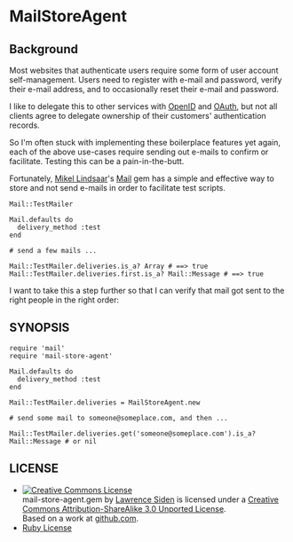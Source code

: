 # MailStoreAgent

## Background

Most websites that authenticate users require some form of user account self-management.
Users need to register with e-mail and password, verify their e-mail address,
and to occasionally reset their e-mail and password.

I like to delegate this to other services with [OpenID](http://en.wikipedia.org/wiki/OpenID)
 and [OAuth](http://en.wikipedia.org/wiki/Oauth),
but not all clients agree to delegate ownership of their customers' authentication records.

So I'm often stuck with implementing these boilerplace features yet again,
each of the above use-cases require sending out e-mails to confirm or facilitate.
Testing this can be a pain-in-the-butt.

Fortunately, [Mikel Lindsaar](https://github.com/mikel)'s
[Mail](https://github.com/mikel/mail) gem
has a simple and effective way to store and not send e-mails in order to facilitate test scripts.

    Mail::TestMailer

    Mail.defaults do
      delivery_method :test
    end

    # send a few mails ...

    Mail::TestMailer.deliveries.is_a? Array # ==> true
    Mail::TestMailer.deliveries.first.is_a? Mail::Message # ==> true

I want to take this a step further so that I can verify that mail got sent to the right people in the right order:

## SYNOPSIS

    require 'mail'
    require 'mail-store-agent'

    Mail.defaults do
      delivery_method :test
    end

    Mail::TestMailer.deliveries = MailStoreAgent.new

    # send some mail to someone@someplace.com, and then ...

    Mail::TestMailer.deliveries.get('someone@someplace.com').is_a? Mail::Message # or nil

## LICENSE
* <a rel="license" href="http://creativecommons.org/licenses/by-sa/3.0/"><img alt="Creative Commons License" style="border-width:0" src="http://i.creativecommons.org/l/by-sa/3.0/88x31.png" /></a><br /><span xmlns:dct="http://purl.org/dc/terms/" href="http://purl.org/dc/dcmitype/Text" property="dct:title" rel="dct:type">mail-store-agent.gem</span> by <a xmlns:cc="http://creativecommons.org/ns#" href="http://westside-consulting.com/" property="cc:attributionName" rel="cc:attributionURL">Lawrence Siden</a> is licensed under a <a rel="license" href="http://creativecommons.org/licenses/by-sa/3.0/">Creative Commons Attribution-ShareAlike 3.0 Unported License</a>.<br />Based on a work at <a xmlns:dct="http://purl.org/dc/terms/" href="https://github.com/lsiden" rel="dct:source">github.com</a>.
* [Ruby License](http://www.ruby-lang.org/en/LICENSE.txt)
